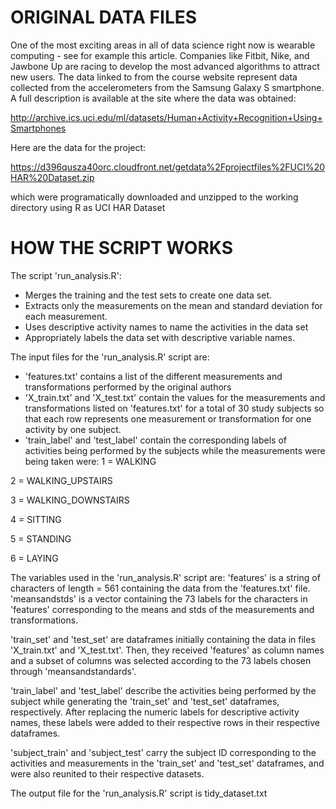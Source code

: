 ORIGINAL DATA FILES
=================================================================================================================================================================
One of the most exciting areas in all of data science right now is wearable computing - see for example this article. Companies like Fitbit, Nike, and Jawbone Up are racing to develop the most advanced algorithms to attract new users. The data linked to from the course website represent data collected from the accelerometers from the Samsung Galaxy S smartphone. A full description is available at the site where the data was obtained:

http://archive.ics.uci.edu/ml/datasets/Human+Activity+Recognition+Using+Smartphones

Here are the data for the project:

https://d396qusza40orc.cloudfront.net/getdata%2Fprojectfiles%2FUCI%20HAR%20Dataset.zip

which were programatically downloaded and unzipped to the working directory using R as UCI HAR Dataset

HOW THE SCRIPT WORKS
=================================================================================================================================================================
The script 'run_analysis.R':  
- Merges the training and the test sets to create one data set.
- Extracts only the measurements on the mean and standard deviation for each measurement. 
- Uses descriptive activity names to name the activities in the data set
- Appropriately labels the data set with descriptive variable names. 

The input files for the 'run_analysis.R' script are:
- 'features.txt' contains a list of the different measurements and transformations performed by the original authors
- 'X_train.txt' and 'X_test.txt' contain the values for the measurements and transformations listed on 'features.txt' for a total of 30 study subjects so that each row represents one measurement or transformation for one activity by one subject.
- 'train_label' and 'test_label' contain the corresponding labels of activities being performed by the subjects while the measurements were being taken were:
1 = WALKING

2 = WALKING_UPSTAIRS

3 = WALKING_DOWNSTAIRS

4 = SITTING

5 = STANDING

6 = LAYING
 

The variables used in the 'run_analysis.R' script are:
'features' is a string of characters of length = 561 containing the data from the 'features.txt' file. 
'meansandstds' is a vector containing the 73 labels for the characters in 'features' corresponding to the means and stds of the measurements and transformations.

'train_set' and 'test_set' are dataframes initially containing the data in files 'X_train.txt' and 'X_test.txt'. 
Then, they received 'features' as column names and a subset of columns was selected according to the 73 labels chosen through 'meansandstandards'. 

'train_label' and 'test_label' describe the activities being performed by the subject while generating the 'train_set' and 'test_set' dataframes, respectively. 
After replacing the numeric labels for descriptive activity names, these labels were added to their respective rows in their respective dataframes. 

'subject_train' and 'subject_test' carry the subject ID corresponding to the activities and measurements in the 'train_set' and 'test_set' dataframes, and were also reunited to their respective datasets.

The output file for the 'run_analysis.R' script is tidy_dataset.txt